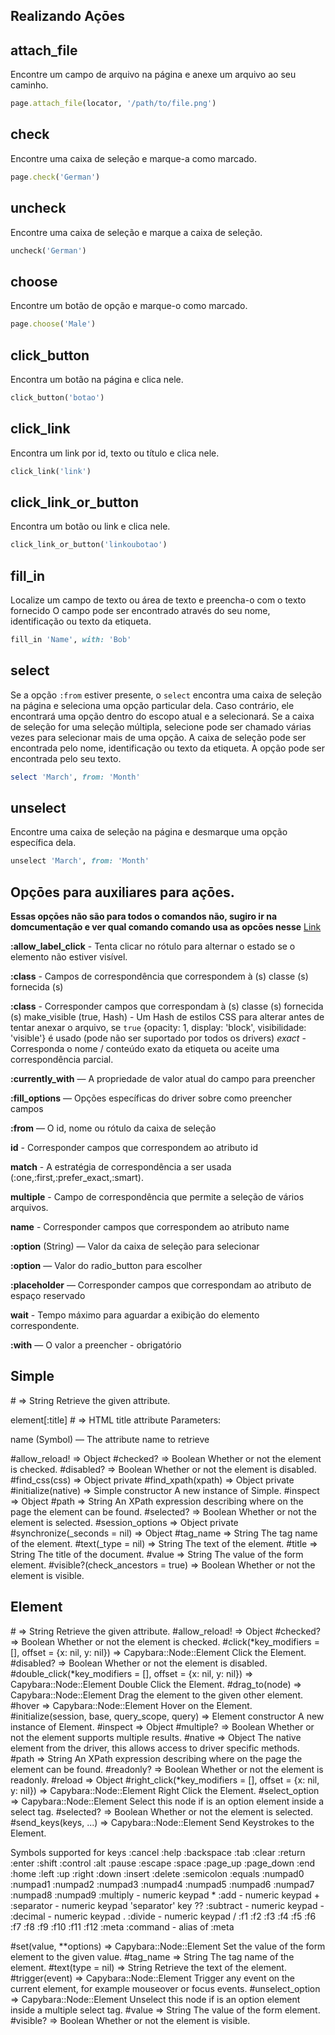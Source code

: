 ## Realizando Açōes

## attach_file

Encontre um campo de arquivo na página e anexe um arquivo ao seu caminho.

```ruby
page.attach_file(locator, '/path/to/file.png')
```

## check

Encontre uma caixa de seleção e marque-a como marcado.

```ruby
page.check('German')
```

## uncheck

Encontre uma caixa de seleção e marque a caixa de seleção.

```ruby
uncheck('German')

```

## choose

Encontre um botão de opção e marque-o como marcado.

```ruby
page.choose('Male')
```

## click_button

Encontra um botão na página e clica nele.

```ruby
click_button('botao')
```

## click_link

Encontra um link por id, texto ou título e clica nele.

```ruby
click_link('link')
```

## click_link_or_button

Encontra um botão ou link e clica nele.

```ruby
click_link_or_button('linkoubotao')
```

## fill_in

Localize um campo de texto ou área de texto e preencha-o com o texto fornecido O campo pode ser encontrado através do seu nome, identificação ou texto da etiqueta.

```ruby
fill_in 'Name', with: 'Bob'
```

## select

Se a opção `:from` estiver presente, o `select` encontra uma caixa de seleção na página e seleciona uma opção particular dela. Caso contrário, ele encontrará uma opção dentro do escopo atual e a selecionará. Se a caixa de seleção for uma seleção múltipla, selecione pode ser chamado várias vezes para selecionar mais de uma opção. A caixa de seleção pode ser encontrada pelo nome, identificação ou texto da etiqueta. A opção pode ser encontrada pelo seu texto.

```ruby
select 'March', from: 'Month'
```

## unselect

Encontre uma caixa de seleção na página e desmarque uma opção específica dela.

```ruby
unselect 'March', from: 'Month'
```

## Opçōes para auxiliares para açōes.

**Essas opçōes não são para todos o comandos não, sugiro ir na domcumentação e ver qual comando comando usa as opcōes nesse** [Link](https://www.rubydoc.info/github/teamcapybara/capybara/master/Capybara/Node/Actions)

**:allow_label_click**  - Tenta clicar no rótulo para alternar o estado se o elemento não estiver visível.

**:class** - Campos de correspondência que correspondem à (s) classe (s) fornecida (s)

**:class** - Corresponder campos que correspondam à (s) classe (s) fornecida (s)
make_visible (true, Hash) - Um Hash de estilos CSS para alterar antes de tentar anexar o arquivo, se `true` {opacity: 1, display: 'block', visibilidade: 'visible'} é usado (pode não ser suportado por todos os drivers)
*exact* - Corresponda o nome / conteúdo exato da etiqueta ou aceite uma correspondência parcial.

**:currently_with** — A propriedade de valor atual do campo para preencher

**:fill_options** — Opções específicas do driver sobre como preencher campos

**:from** — O id, nome ou rótulo da caixa de seleção

**id** - Corresponder campos que correspondem ao atributo id

**match** - A estratégia de correspondência a ser usada (:one,:first,:prefer_exact,:smart).

**multiple** - Campo de correspondência que permite a seleção de vários arquivos.

**name** - Corresponder campos que correspondem ao atributo name

**:option** (String) — Valor da caixa de seleção para selecionar

**:option** — Valor do radio_button para escolher

**:placeholder** — Corresponder campos que correspondam ao atributo de espaço reservado

**wait** - Tempo máximo para aguardar a exibição do elemento correspondente.

**:with** — O valor a preencher - obrigatório












## Simple

#[](name) ⇒ String
Retrieve the given attribute.

element[:title] # => HTML title attribute
Parameters:

name (Symbol) — The attribute name to retrieve

#allow_reload! ⇒ Object
#checked? ⇒ Boolean
Whether or not the element is checked.
#disabled? ⇒ Boolean
Whether or not the element is disabled.
#find_css(css) ⇒ Object private
#find_xpath(xpath) ⇒ Object private
#initialize(native) ⇒ Simple constructor
A new instance of Simple.
#inspect ⇒ Object
#path ⇒ String
An XPath expression describing where on the page the element can be found.
#selected? ⇒ Boolean
Whether or not the element is selected.
#session_options ⇒ Object private
#synchronize(_seconds = nil) ⇒ Object
#tag_name ⇒ String
The tag name of the element.
#text(_type = nil) ⇒ String
The text of the element.
#title ⇒ String
The title of the document.
#value ⇒ String
The value of the form element.
#visible?(check_ancestors = true) ⇒ Boolean
Whether or not the element is visible.


## Element

#[](attribute) ⇒ String
Retrieve the given attribute.
#allow_reload! ⇒ Object
#checked? ⇒ Boolean
Whether or not the element is checked.
#click(*key_modifiers = [], offset = {x: nil, y: nil}) ⇒ Capybara::Node::Element
Click the Element.
#disabled? ⇒ Boolean
Whether or not the element is disabled.
#double_click(*key_modifiers = [], offset = {x: nil, y: nil}) ⇒ Capybara::Node::Element
Double Click the Element.
#drag_to(node) ⇒ Capybara::Node::Element
Drag the element to the given other element.
#hover ⇒ Capybara::Node::Element
Hover on the Element.
#initialize(session, base, query_scope, query) ⇒ Element constructor
A new instance of Element.
#inspect ⇒ Object
#multiple? ⇒ Boolean
Whether or not the element supports multiple results.
#native ⇒ Object
The native element from the driver, this allows access to driver specific methods.
#path ⇒ String
An XPath expression describing where on the page the element can be found.
#readonly? ⇒ Boolean
Whether or not the element is readonly.
#reload ⇒ Object
#right_click(*key_modifiers = [], offset = {x: nil, y: nil}) ⇒ Capybara::Node::Element
Right Click the Element.
#select_option ⇒ Capybara::Node::Element
Select this node if is an option element inside a select tag.
#selected? ⇒ Boolean
Whether or not the element is selected.
#send_keys(keys, ...) ⇒ Capybara::Node::Element
Send Keystrokes to the Element.

Symbols supported for keys :cancel :help :backspace :tab :clear :return :enter :shift :control :alt :pause :escape :space :page_up :page_down :end :home :left :up :right :down :insert :delete :semicolon :equals :numpad0 :numpad1 :numpad2 :numpad3 :numpad4 :numpad5 :numpad6 :numpad7 :numpad8 :numpad9 :multiply - numeric keypad * :add - numeric keypad + :separator - numeric keypad 'separator' key ?? :subtract - numeric keypad - :decimal - numeric keypad . :divide - numeric keypad / :f1 :f2 :f3 :f4 :f5 :f6 :f7 :f8 :f9 :f10 :f11 :f12 :meta :command - alias of :meta

#set(value, **options) ⇒ Capybara::Node::Element
Set the value of the form element to the given value.
#tag_name ⇒ String
The tag name of the element.
#text(type = nil) ⇒ String
Retrieve the text of the element.
#trigger(event) ⇒ Capybara::Node::Element
Trigger any event on the current element, for example mouseover or focus events.
#unselect_option ⇒ Capybara::Node::Element
Unselect this node if is an option element inside a multiple select tag.
#value ⇒ String
The value of the form element.
#visible? ⇒ Boolean
Whether or not the element is visible.